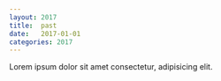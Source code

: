 ```yaml
---
layout: 2017
title:  past
date:   2017-01-01
categories: 2017
---
```

Lorem ipsum dolor sit amet consectetur, adipisicing elit.